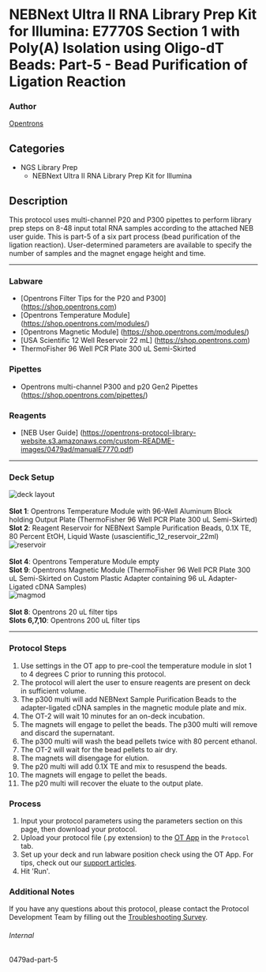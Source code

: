 # NEBNext Ultra II RNA Library Prep Kit for Illumina: E7770S Section 1 with Poly(A) Isolation using Oligo-dT Beads: Part-5 - Bead Purification of Ligation Reaction

### Author
[Opentrons](https://opentrons.com/)


## Categories
* NGS Library Prep
	* NEBNext Ultra II RNA Library Prep Kit for Illumina

## Description
This protocol uses multi-channel P20 and P300 pipettes to perform library prep steps on 8-48 input total RNA samples according to the attached NEB user guide. This is part-5 of a six part process (bead purification of the ligation reaction). User-determined parameters are available to specify the number of samples and the magnet engage height and time.


---


### Labware
* [Opentrons Filter Tips for the P20 and P300] (https://shop.opentrons.com)
* [Opentrons Temperature Module] (https://shop.opentrons.com/modules/)
* [Opentrons Magnetic Module] (https://shop.opentrons.com/modules/)
* [USA Scientific 12 Well Reservoir 22 mL] (https://shop.opentrons.com)
* ThermoFisher 96 Well PCR Plate 300 uL Semi-Skirted


### Pipettes
* Opentrons multi-channel P300 and p20 Gen2 Pipettes (https://shop.opentrons.com/pipettes/)

### Reagents
* [NEB User Guide] (https://opentrons-protocol-library-website.s3.amazonaws.com/custom-README-images/0479ad/manualE7770.pdf)

---

### Deck Setup
![deck layout](https://opentrons-protocol-library-website.s3.amazonaws.com/custom-README-images/0479ad/screenshot5-deck.png)
</br>
</br>
**Slot 1**: Opentrons Temperature Module with 96-Well Aluminum Block holding Output Plate (ThermoFisher 96 Well PCR Plate 300 uL Semi-Skirted) </br>
**Slot 2**: Reagent Reservoir for NEBNext Sample Purification Beads, 0.1X TE, 80 Percent EtOH, Liquid Waste (usascientific_12_reservoir_22ml) </br>
![reservoir](https://opentrons-protocol-library-website.s3.amazonaws.com/custom-README-images/0479ad/screenshot5-reservoir.png)
</br>
</br>
**Slot 4**: Opentrons Temperature Module empty </br>
**Slot 9**: Opentrons Magnetic Module (ThermoFisher 96 Well PCR Plate 300 uL Semi-Skirted on Custom Plastic Adapter containing 96 uL Adapter-Ligated cDNA Samples) </br>
![magmod](https://opentrons-protocol-library-website.s3.amazonaws.com/custom-README-images/0479ad/screenshot5-magmod.png)
</br>
</br>
**Slot 8**: Opentrons 20 uL filter tips </br>
**Slots 6,7,10**: Opentrons 200 uL filter tips </br>


---

### Protocol Steps
1. Use settings in the OT app to pre-cool the temperature module in slot 1 to 4 degrees C prior to running this protocol.
2. The protocol will alert the user to ensure reagents are present on deck in sufficient volume.
3. The p300 multi will add NEBNext Sample Purification Beads to the adapter-ligated cDNA samples in the magnetic module plate and mix.
4. The OT-2 will wait 10 minutes for an on-deck incubation.
5. The magnets will engage to pellet the beads. The p300 multi will remove and discard the supernatant.
6. The p300 multi will wash the bead pellets twice with 80 percent ethanol.
7. The OT-2 will wait for the bead pellets to air dry.
8. The magnets will disengage for elution.
9. The p20 multi will add 0.1X TE and mix to resuspend the beads.
10. The magnets will engage to pellet the beads.
11. The p20 multi will recover the eluate to the output plate.


### Process
1. Input your protocol parameters using the parameters section on this page, then download your protocol.
2. Upload your protocol file (.py extension) to the [OT App](https://opentrons.com/ot-app) in the `Protocol` tab.
3. Set up your deck and run labware position check using the OT App. For tips, check out our [support articles](https://support.opentrons.com/en/collections/1559720-guide-for-getting-started-with-the-ot-2).
4. Hit 'Run'.

### Additional Notes
If you have any questions about this protocol, please contact the Protocol Development Team by filling out the [Troubleshooting Survey](https://protocol-troubleshooting.paperform.co/).

###### Internal
0479ad-part-5
